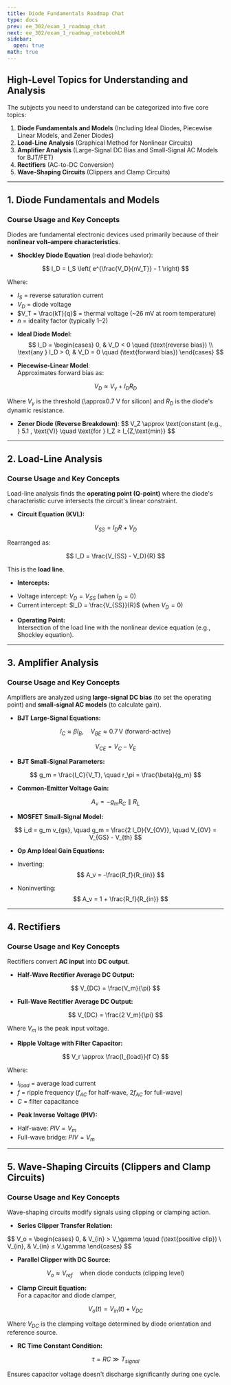 ```yaml
---
title: Diode Fundamentals Roadmap Chat
type: docs
prev: ee_302/exam_1_roadmap_chat
next: ee_302/exam_1_roadmap_notebookLM
sidebar:
  open: true
math: true
---
```


## High-Level Topics for Understanding and Analysis

The subjects you need to understand can be categorized into five core topics:

1.  **Diode Fundamentals and Models** (Including Ideal Diodes, Piecewise Linear Models, and Zener Diodes)  
2.  **Load-Line Analysis** (Graphical Method for Nonlinear Circuits)  
3.  **Amplifier Analysis** (Large-Signal DC Bias and Small-Signal AC Models for BJT/FET)  
4.  **Rectifiers** (AC-to-DC Conversion)  
5.  **Wave-Shaping Circuits** (Clippers and Clamp Circuits)  

---

## 1. Diode Fundamentals and Models

### Course Usage and Key Concepts
Diodes are fundamental electronic devices used primarily because of their **nonlinear volt–ampere characteristics**.  

* **Shockley Diode Equation** (real diode behavior):

$$
I_D = I_S \left( e^{\frac{V_D}{nV_T}} - 1 \right)
$$

Where:  
- $I_S$ = reverse saturation current  
- $V_D$ = diode voltage  
- $V_T = \frac{kT}{q}$ = thermal voltage (~26 mV at room temperature)  
- $n$ = ideality factor (typically 1–2)  

* **Ideal Diode Model**:
$$
I_D =
\begin{cases}
0, & V_D < 0 \quad (\text{reverse bias}) \\
\text{any } I_D > 0, & V_D = 0 \quad (\text{forward bias})
\end{cases}
$$

* **Piecewise-Linear Model**:  
Approximates forward bias as:

$$
V_D \approx V_\gamma + I_D R_D
$$

Where $V_\gamma$ is the threshold (\approx0.7 V for silicon) and $R_D$ is the diode's dynamic resistance.  

* **Zener Diode (Reverse Breakdown)**:
$$
V_Z \approx \text{constant (e.g., } 5.1 \, \text{V)} \quad \text{for } I_Z $\geq$ I_{Z,\text{min}}
$$

---

## 2. Load-Line Analysis

### Course Usage and Key Concepts
Load-line analysis finds the **operating point (Q-point)** where the diode's characteristic curve intersects the circuit's linear constraint.  

* **Circuit Equation (KVL):**

$$
V_{SS} = I_D R + V_D
$$

Rearranged as:

$$
I_D = \frac{V_{SS} - V_D}{R}
$$

This is the **load line**.

* **Intercepts:**
- Voltage intercept: $V_D = V_{SS}$ (when $I_D = 0$)  
- Current intercept: $I_D = \frac{V_{SS}}{R}$ (when $V_D = 0$)

* **Operating Point:**  
Intersection of the load line with the nonlinear device equation (e.g., Shockley equation).

---

## 3. Amplifier Analysis

### Course Usage and Key Concepts
Amplifiers are analyzed using **large-signal DC bias** (to set the operating point) and **small-signal AC models** (to calculate gain).  

* **BJT Large-Signal Equations:**

$$
I_C \approx \beta I_B, \quad V_{BE} \approx 0.7 \, \text{V (forward-active)}
$$

$$
V_{CE} = V_C - V_E
$$

* **BJT Small-Signal Parameters:**

$$
g_m = \frac{I_C}{V_T}, \quad r_\pi = \frac{\beta}{g_m}
$$

* **Common-Emitter Voltage Gain:**

$$
A_v = -g_m R_C \parallel R_L
$$

* **MOSFET Small-Signal Model:**

$$
i_d = g_m v_{gs}, \quad g_m = \frac{2 I_D}{V_{OV}}, \quad V_{OV} = V_{GS} - V_{th}
$$

* **Op Amp Ideal Gain Equations:**

- Inverting:  
$$
A_v = -\frac{R_f}{R_{in}}
$$

- Noninverting:  
$$
A_v = 1 + \frac{R_f}{R_{in}}
$$

---

## 4. Rectifiers

### Course Usage and Key Concepts
Rectifiers convert **AC input** into **DC output**.  

* **Half-Wave Rectifier Average DC Output:**

$$
V_{DC} = \frac{V_m}{\pi}
$$

* **Full-Wave Rectifier Average DC Output:**

$$
V_{DC} = \frac{2 V_m}{\pi}
$$

Where $V_m$ is the peak input voltage.

* **Ripple Voltage with Filter Capacitor:**

$$
V_r \approx \frac{I_{load}}{f C}
$$

Where:  
- $I_{load}$ = average load current  
- $f$ = ripple frequency ($f_{AC}$ for half-wave, $2f_{AC}$ for full-wave)  
- $C$ = filter capacitance  

* **Peak Inverse Voltage (PIV):**
- Half-wave: $PIV = V_m$  
- Full-wave bridge: $PIV = V_m$  

---

## 5. Wave-Shaping Circuits (Clippers and Clamp Circuits)

### Course Usage and Key Concepts
Wave-shaping circuits modify signals using clipping or clamping action.  

* **Series Clipper Transfer Relation:**

$$
V_o =
\begin{cases}
0, & V_{in} > V_\gamma \quad (\text{positive clip}) \\
V_{in}, & V_{in} $\leq$ V_\gamma
\end{cases}
$$

* **Parallel Clipper with DC Source:**

$$
V_o \approx V_{ref} \quad \text{when diode conducts (clipping level)}
$$

* **Clamp Circuit Equation:**  
For a capacitor and diode clamper,

$$
V_o(t) = V_{in}(t) + V_{DC}
$$

Where $V_{DC}$ is the clamping voltage determined by diode orientation and reference source.

* **RC Time Constant Condition:**

$$
\tau = RC \gg T_{signal}
$$

Ensures capacitor voltage doesn't discharge significantly during one cycle.